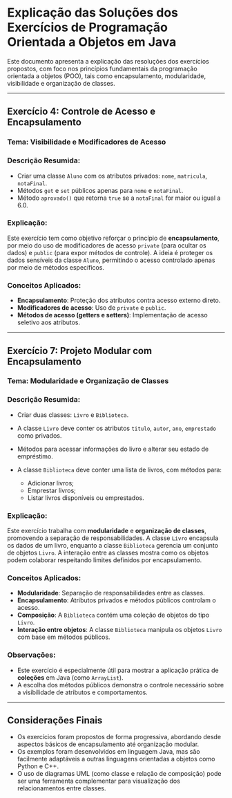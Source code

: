 # Explicação das Soluções dos Exercícios de Programação Orientada a Objetos em Java

Este documento apresenta a explicação das resoluções dos exercícios propostos, com foco nos princípios fundamentais da programação orientada a objetos (POO), tais como encapsulamento, modularidade, visibilidade e organização de classes.

---

## Exercício 4: Controle de Acesso e Encapsulamento

### Tema: Visibilidade e Modificadores de Acesso

### Descrição Resumida:

* Criar uma classe `Aluno` com os atributos privados: `nome`, `matricula`, `notaFinal`.
* Métodos `get` e `set` públicos apenas para `nome` e `notaFinal`.
* Método `aprovado()` que retorna `true` se a `notaFinal` for maior ou igual a 6.0.

### Explicação:

Este exercício tem como objetivo reforçar o princípio de **encapsulamento**, por meio do uso de modificadores de acesso `private` (para ocultar os dados) e `public` (para expor métodos de controle). A ideia é proteger os dados sensíveis da classe `Aluno`, permitindo o acesso controlado apenas por meio de métodos específicos.

### Conceitos Aplicados:

* **Encapsulamento**: Proteção dos atributos contra acesso externo direto.
* **Modificadores de acesso**: Uso de `private` e `public`.
* **Métodos de acesso (getters e setters)**: Implementação de acesso seletivo aos atributos.

---

## Exercício 7: Projeto Modular com Encapsulamento

### Tema: Modularidade e Organização de Classes

### Descrição Resumida:

* Criar duas classes: `Livro` e `Biblioteca`.
* A classe `Livro` deve conter os atributos `titulo`, `autor`, `ano`, `emprestado` como privados.
* Métodos para acessar informações do livro e alterar seu estado de empréstimo.
* A classe `Biblioteca` deve conter uma lista de livros, com métodos para:

  * Adicionar livros;
  * Emprestar livros;
  * Listar livros disponíveis ou emprestados.

### Explicação:

Este exercício trabalha com **modularidade** e **organização de classes**, promovendo a separação de responsabilidades. A classe `Livro` encapsula os dados de um livro, enquanto a classe `Biblioteca` gerencia um conjunto de objetos `Livro`. A interação entre as classes mostra como os objetos podem colaborar respeitando limites definidos por encapsulamento.

### Conceitos Aplicados:

* **Modularidade**: Separação de responsabilidades entre as classes.
* **Encapsulamento**: Atributos privados e métodos públicos controlam o acesso.
* **Composição**: A `Biblioteca` contém uma coleção de objetos do tipo `Livro`.
* **Interação entre objetos**: A classe `Biblioteca` manipula os objetos `Livro` com base em métodos públicos.

### Observações:

* Este exercício é especialmente útil para mostrar a aplicação prática de **coleções** em Java (como `ArrayList`).
* A escolha dos métodos públicos demonstra o controle necessário sobre a visibilidade de atributos e comportamentos.

---

## Considerações Finais

* Os exercícios foram propostos de forma progressiva, abordando desde aspectos básicos de encapsulamento até organização modular.
* Os exemplos foram desenvolvidos em linguagem Java, mas são facilmente adaptáveis a outras linguagens orientadas a objetos como Python e C++.
* O uso de diagramas UML (como classe e relação de composição) pode ser uma ferramenta complementar para visualização dos relacionamentos entre classes.
